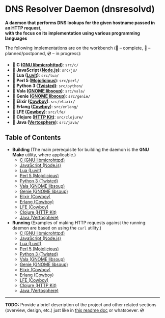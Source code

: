 # DNS Resolver Daemon (dnsresolvd)

**A daemon that performs DNS lookups for the given hostname passed in an HTTP request,
<br />with the focus on its implementation using various programming languages**

The following implementations are on the workbench (:small_blue_diamond: &ndash; complete, :small_orange_diamond: &ndash; planned/postponed, :cd: &ndash; in progress):

* :small_blue_diamond: **C ([GNU libmicrohttpd](https://gnu.org/software/libmicrohttpd "GNU libmicrohttpd"))**: `src/c/`
* :small_blue_diamond: **JavaScript ([Node.js](https://nodejs.org "Node.js"))**: `src/js/`
* :small_blue_diamond: **Lua ([Luvit](https://luvit.io "Luvit"))**: `src/lua/`
* :small_blue_diamond: **Perl 5 ([Mojolicious](http://mojolicious.org "Mojolicious"))**: `src/perl/`
* :small_blue_diamond: **Python 3 ([Twisted](http://twistedmatrix.com "Twisted"))**: `src/python/`
* :small_blue_diamond: **Vala ([GNOME libsoup](https://valadoc.org/libsoup-2.4/index.html "GNOME libsoup"))**: `src/vala/`
* :small_blue_diamond: **Genie ([GNOME libsoup](https://valadoc.org/libsoup-2.4/index.html "GNOME libsoup"))**: `src/genie/`
* :small_blue_diamond: **Elixir ([Cowboy](https://ninenines.eu "Cowboy"))**: `src/elixir/`
* :small_blue_diamond: **Erlang ([Cowboy](https://ninenines.eu "Cowboy"))**: `src/erlang/`
* :small_blue_diamond: **LFE ([Cowboy](https://ninenines.eu "Cowboy"))**: `src/lfe/`
* :small_blue_diamond: **Clojure ([HTTP Kit](http://http-kit.org "HTTP Kit"))**: `src/clojure/`
* :small_orange_diamond: **Java ([Vertosphere](http://atmosphere.github.io/atmosphere-vertx "Vertosphere"))**: `src/java/`

## Table of Contents

* **Building** (The main prerequisite for building the daemon is the **GNU Make** utility, where applicable.)
  * [C (GNU libmicrohttpd)](https://github.com/rgolubtsov/dnsresolvd-multilang/tree/master/src/c#building)
  * [JavaScript (Node.js)](https://github.com/rgolubtsov/dnsresolvd-multilang/tree/master/src/js#building)
  * [Lua (Luvit)](https://github.com/rgolubtsov/dnsresolvd-multilang/tree/master/src/lua#building)
  * [Perl 5 (Mojolicious)](https://github.com/rgolubtsov/dnsresolvd-multilang/tree/master/src/perl#building)
  * [Python 3 (Twisted)](https://github.com/rgolubtsov/dnsresolvd-multilang/tree/master/src/python#building)
  * [Vala (GNOME libsoup)](https://github.com/rgolubtsov/dnsresolvd-multilang/tree/master/src/vala#building)
  * [Genie (GNOME libsoup)](https://github.com/rgolubtsov/dnsresolvd-multilang/tree/master/src/genie#building)
  * [Elixir (Cowboy)](https://github.com/rgolubtsov/dnsresolvd-multilang/tree/master/src/elixir#building)
  * [Erlang (Cowboy)](https://github.com/rgolubtsov/dnsresolvd-multilang/tree/master/src/erlang#building)
  * [LFE (Cowboy)](https://github.com/rgolubtsov/dnsresolvd-multilang/tree/master/src/lfe#building)
  * [Clojure (HTTP Kit)](https://github.com/rgolubtsov/dnsresolvd-multilang/tree/master/src/clojure#building)
  * [Java (Vertosphere)](https://github.com/rgolubtsov/dnsresolvd-multilang/tree/master/src/java#building)
* **Running** (Examples of making HTTP requests against the running daemon are based on using the `curl` utility.)
  * [C (GNU libmicrohttpd)](https://github.com/rgolubtsov/dnsresolvd-multilang/tree/master/src/c#running)
  * [JavaScript (Node.js)](https://github.com/rgolubtsov/dnsresolvd-multilang/tree/master/src/js#running)
  * [Lua (Luvit)](https://github.com/rgolubtsov/dnsresolvd-multilang/tree/master/src/lua#running)
  * [Perl 5 (Mojolicious)](https://github.com/rgolubtsov/dnsresolvd-multilang/tree/master/src/perl#running)
  * [Python 3 (Twisted)](https://github.com/rgolubtsov/dnsresolvd-multilang/tree/master/src/python#running)
  * [Vala (GNOME libsoup)](https://github.com/rgolubtsov/dnsresolvd-multilang/tree/master/src/vala#running)
  * [Genie (GNOME libsoup)](https://github.com/rgolubtsov/dnsresolvd-multilang/tree/master/src/genie#running)
  * [Elixir (Cowboy)](https://github.com/rgolubtsov/dnsresolvd-multilang/tree/master/src/elixir#running)
  * [Erlang (Cowboy)](https://github.com/rgolubtsov/dnsresolvd-multilang/tree/master/src/erlang#running)
  * [LFE (Cowboy)](https://github.com/rgolubtsov/dnsresolvd-multilang/tree/master/src/lfe#running)
  * [Clojure (HTTP Kit)](https://github.com/rgolubtsov/dnsresolvd-multilang/tree/master/src/clojure#running)
  * [Java (Vertosphere)](https://github.com/rgolubtsov/dnsresolvd-multilang/tree/master/src/java#running)

---

**TODO:** Provide a brief description of the project and other related sections (overview, design, etc.) just like in [this readme doc](https://github.com/rgolubtsov/virtblkiosim/blob/master/README.md "VIRTual BLocK IO SIMulating (virtblkiosim)") or whatsoever. :cd:
